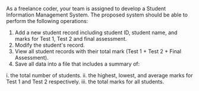 As a freelance coder, your team is assigned to develop a Student Information Management 
System. The proposed system should be able to perform the following operations:

1. Add a new student record including student ID, student name, and marks for Test 1, 
Test 2 and final assessment.
2. Modify the student's record.
3. View all student records with their total mark (Test 1 + Test 2 + Final Assessment).
4. Save all data into a file that includes a summary of:

i. the total number of students.
ii. the highest, lowest, and average marks for Test 1 and Test 2 respectively.
iii. the total marks for all students.
